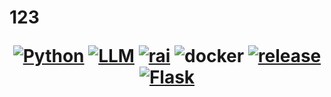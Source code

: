 <p align="center">
    <h1> 123

</p>

<p align="center">
    <a href="#"><img alt="Python"  src="https://img.shields.io/badge/python-3.9+%20-%23F7DF1E.svg?logo=python&logoColor=black"></a>
    <a href="#"><img alt="LLM"  src="https://img.shields.io/badge/LLM Application%20-%23E34F26.svg?logo=LLM Application&logoColor=white"></a>
     <a href="#"><img alt="rai" src="https://img.shields.io/badge/Responsible-AI%20-%23E34F26.svg?logo=Responsible-AI&logoColor=white"></a>
    <img alt="docker" src="https://img.shields.io/badge/-docker-276DC3?style=flat-square&logo=docker&logoColor=white" />
    <a href="#"><img alt="release" src="https://img.shields.io/badge/release-0.0.0%20-%2300599C.svg?logo=release-0.0.0%2B%2B&logoColor=white"></a>
    <a href="#"><img alt="Flask" src="https://img.shields.io/badge/-Flask-271DA2?style=flat-square&logo=flask&logoColor=white"></a>
</p>
